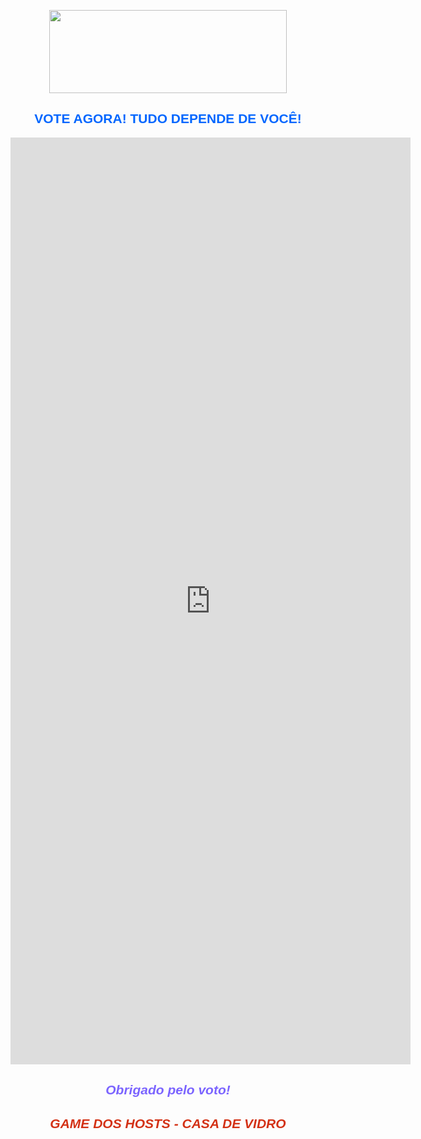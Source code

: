 <p style="text-align:center"><img alt="" height="133" src="https://brbluedfaq.files.wordpress.com/2020/12/20201207_194507.png" width="380" /></p>

<h2 style="text-align:center"><span style="color:#0066ff"><span style="font-family:verdana,geneva,sans-serif"><strong>VOTE AGORA! TUDO DEPENDE DE VOC&Ecirc;!</strong></span></span></h2>


<iframe src="https://docs.google.com/forms/d/e/1FAIpQLScg428qHgOoi9sN7ku1wS9B9gslyRSq1YrKlOiSI3ddQ_gVOQ/viewform?embedded=true" width="640" height="1483" frameborder="0" marginheight="0" marginwidth="0">Carregando…</iframe>

<h2 style="text-align:center"><em><span style="color:#7b64ff"><span style="font-family:verdana,geneva,sans-serif">Obrigado pelo voto!</span></span></em></h2>

<h2 style="text-align:center"><em><span style="color:#d33115"><span style="font-family:verdana,geneva,sans-serif">GAME DOS HOSTS - CASA DE VIDRO</span></span></em></h2>


